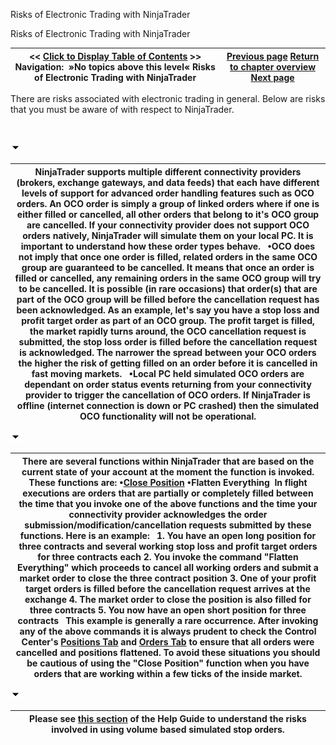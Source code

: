 ﻿


Risks of Electronic Trading with NinjaTrader






















Risks of Electronic Trading with NinjaTrader







| \<\< [Click to Display Table of Contents](risks_of_electronic_trading_wi.md) \>\> **Navigation:**   »No topics above this level«   Risks of Electronic Trading with NinjaTrader | [Previous page](risk_disclosures.md) [Return to chapter overview](welcome.md) [Next page](tos.md) |
| --- | --- |














There are risks associated with electronic trading in general. Below are risks that you must be aware of with respect to NinjaTrader.


 


![tog_minus](tog_minus.gif)




| NinjaTrader supports multiple different connectivity providers (brokers, exchange gateways, and data feeds) that each have different levels of support for advanced order handling features such as OCO orders. An OCO order is simply a group of linked orders where if one is either filled or cancelled, all other orders that belong to it's OCO group are cancelled. If your connectivity provider does not support OCO orders natively, NinjaTrader will simulate them on your local PC. It is important to understand how these order types behave.   •OCO does not imply that once one order is filled, related orders in the same OCO group are guaranteed to be cancelled. It means that once an order is filled or cancelled, any remaining orders in the same OCO group will try to be cancelled. It is possible (in rare occasions) that order(s) that are part of the OCO group will be filled before the cancellation request has been acknowledged. As an example, let's say you have a stop loss and profit target order as part of an OCO group. The profit target is filled, the market rapidly turns around, the OCO cancellation request is submitted, the stop loss order is filled before the cancellation request is acknowledged. The narrower the spread between your OCO orders the higher the risk of getting filled on an order before it is cancelled in fast moving markets.   •Local PC held simulated OCO orders are dependant on order status events returning from your connectivity provider to trigger the cancellation of OCO orders. If NinjaTrader is offline (internet connection is down or PC crashed) then the simulated OCO functionality will not be operational. |
| --- |



![tog_minus](tog_minus.gif)




| There are several functions within NinjaTrader that are based on the current state of your account at the moment the function is invoked. These functions are: •[Close Position](closing_a_position_or_atm_stra.md) •Flatten Everything  In flight executions are orders that are partially or completely filled between the time that you invoke one of the above functions and the time your connectivity provider acknowledges the order submission/modification/cancellation requests submitted by these functions. Here is an example:   1\. You have an open long position for three contracts and several working stop loss and profit target orders for three contracts each 2\. You invoke the command "Flatten Everything" which proceeds to cancel all working orders and submit a market order to close the three contract position 3\. One of your profit target orders is filled before the cancellation request arrives at the exchange 4\. The market order to close the position is also filled for three contracts 5\. You now have an open short position for three contracts   This example is generally a rare occurrence. After invoking any of the above commands it is always prudent to check the Control Center's [Positions Tab](positions_tab.md) and [Orders Tab](orders_tab.md) to ensure that all orders were cancelled and positions flattened. To avoid these situations you should be cautious of using the "Close Position" function when you have orders that are working within a few ticks of the inside market. |
| --- |



![tog_minus](tog_minus.gif)




| Please see [this section](simulated_stop_orders.md) of the Help Guide to understand the risks involved in using volume based simulated stop orders. |
| --- |



 









